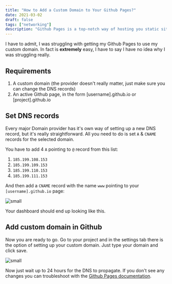 ```yaml
---
title: "How to Add a Custom Domain to Your Github Pages?"
date: 2021-03-02
draft: false
tags: ["networking"]
description: "Github Pages is a top-notch way of hosting you static site. To improve SEO you should add a custom domain. I'll show you how."
---
```


I have to admit, I was struggling with getting my Github Pages to use my custom domain. In fact is **extremely** easy, I have to say I have no idea why I was struggling really.

## Requirements

1. A custom domain (the provider doesn't really matter, just make sure you can change the DNS records)
2. An active Github page, in the form [username].github.io or [project].github.io

## Set DNS records

Every major Domain provider has it's own way of setting up a new DNS record, but it's really straightforward. All you need to do is set `A` & `CNAME` records for the selected domain.

You have to add 4 `A` pointing to `@` record from this list:

1. `185.199.108.153`
2. `185.199.109.153`
3. `185.199.110.153`
4. `185.199.111.153`

And then add a `CNAME` record with the name `www` pointing to your `[username].github.io` page:

![small](https://i.imgur.com/3e1bOPx.png)

Your dashboard should end up looking like this.

## Add custom domain in Github

Now you are ready to go. Go to your project and in the settings tab there is the option of setting up your custom domain. Just type your domain and click save.

![small](https://i.imgur.com/JS1AG8P.png)

Now just wait up to 24 hours for the DNS to propagate. If you don't see any changes you can troubleshoot with the [Github Pages documentation](https://docs.github.com/en/github/working-with-github-pages/troubleshooting-custom-domains-and-github-pages).
